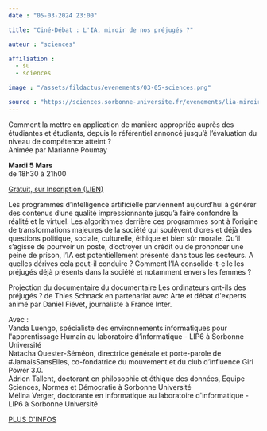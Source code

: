 ```yaml
---
date : "05-03-2024 23:00"

title: "Ciné-Débat : L'IA, miroir de nos préjugés ?"

auteur : "sciences"

affiliation :
  - su
  - sciences

image : "/assets/fildactus/evenements/03-05-sciences.png"

source : "https://sciences.sorbonne-universite.fr/evenements/lia-miroir-de-nos-prejuges"
---
```


Comment la mettre en application de manière appropriée auprès des étudiantes et étudiants, depuis le référentiel annoncé jusqu’à l’évaluation du niveau de compétence atteint ?  
Animée par Marianne Poumay

__Mardi 5 Mars__  
de 18h30 à 21h00

[Gratuit, sur Inscription (LIEN)](https://www.helloasso.com/associations/sorbonne-universite-science-culture-societe/evenements/l-ia-est-elle-sexiste)

Les programmes d’intelligence artificielle parviennent aujourd’hui à générer des contenus d’une qualité impressionnante jusqu’à faire confondre la réalité et le virtuel. Les algorithmes derrière ces programmes sont à l’origine de transformations majeures de la société qui soulèvent d’ores et déjà des questions politique, sociale, culturelle, éthique et bien sûr morale. Qu’il s’agisse de pourvoir un poste, d’octroyer un crédit ou de prononcer une peine de prison, l’IA est potentiellement présente dans tous les secteurs. A quelles dérives cela peut-il conduire ? Comment l’IA consolide-t-elle les préjugés déjà présents dans la société et notamment envers les femmes ? 

Projection du documentaire du documentaire Les ordinateurs ont-ils des préjugés ? de Thies Schnack  en partenariat avec Arte et débat d'experts animé par Daniel Fiévet, journaliste à France Inter.

Avec :  
Vanda Luengo, spécialiste des environnements informatiques pour l'apprentissage Humain au laboratoire d’informatique - LIP6 à Sorbonne Université  
Natacha Quester-Séméon, directrice générale et porte-parole de #JamaisSansElles, co-fondatrice du mouvement et du club d’influence Girl Power 3.0.  
Adrien Tallent, doctorant en philosophie et éthique des données, Equipe Sciences, Normes et Démocratie à Sorbonne Université  
Mélina Verger, doctorante en informatique au laboratoire d'informatique - LIP6 à Sorbonne Université

[PLUS D'INFOS](https://sciences.sorbonne-universite.fr/evenements/lia-miroir-de-nos-prejuges)
